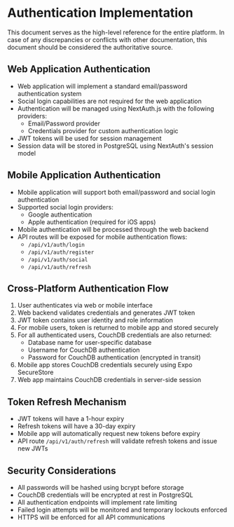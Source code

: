 # Authentication Implementation
This document serves as the high-level reference for the entire platform. In case of any discrepancies or conflicts with other documentation, this document should be considered the authoritative source.

## Web Application Authentication

- Web application will implement a standard email/password authentication system
- Social login capabilities are not required for the web application
- Authentication will be managed using NextAuth.js with the following providers:
  - Email/Password provider
  - Credentials provider for custom authentication logic
- JWT tokens will be used for session management
- Session data will be stored in PostgreSQL using NextAuth's session model

## Mobile Application Authentication

- Mobile application will support both email/password and social login authentication
- Supported social login providers:
  - Google authentication
  - Apple authentication (required for iOS apps)
- Mobile authentication will be processed through the web backend
- API routes will be exposed for mobile authentication flows:
  - `/api/v1/auth/login`
  - `/api/v1/auth/register`
  - `/api/v1/auth/social`
  - `/api/v1/auth/refresh`

## Cross-Platform Authentication Flow

1. User authenticates via web or mobile interface
2. Web backend validates credentials and generates JWT token
3. JWT token contains user identity and role information
4. For mobile users, token is returned to mobile app and stored securely
5. For all authenticated users, CouchDB credentials are also returned:
   - Database name for user-specific database
   - Username for CouchDB authentication
   - Password for CouchDB authentication (encrypted in transit)
6. Mobile app stores CouchDB credentials securely using Expo SecureStore
7. Web app maintains CouchDB credentials in server-side session

## Token Refresh Mechanism

- JWT tokens will have a 1-hour expiry
- Refresh tokens will have a 30-day expiry
- Mobile app will automatically request new tokens before expiry
- API route `/api/v1/auth/refresh` will validate refresh tokens and issue new JWTs

## Security Considerations

- All passwords will be hashed using bcrypt before storage
- CouchDB credentials will be encrypted at rest in PostgreSQL
- All authentication endpoints will implement rate limiting
- Failed login attempts will be monitored and temporary lockouts enforced
- HTTPS will be enforced for all API communications

